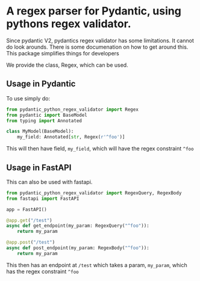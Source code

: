 # A regex parser for Pydantic, using pythons regex validator.

Since pydantic V2, pydantics regex validator has some limitations. It cannot do look arounds.
There is some documenation on how to get around this. This package simplifies things for developers

We provide the class, Regex, which can be used.

## Usage in Pydantic

To use simply do:

 
```python
from pydantic_python_regex_validator import Regex
from pydantic import BaseModel
from typing import Annotated

class MyModel(BaseModel):
    my_field: Annotated[str, Regex(r'^foo')]
```

This will then have field, `my_field`, which will have the regex constraint `^foo`

## Usage in FastAPI

This can also be used with fastapi.
```python
from pydantic_python_regex_validator import RegexQuery, RegexBody
from fastapi import FastAPI

app = FastAPI()

@app.get("/test")
async def get_endpoint(my_param: RegexQuery("^foo")):
    return my_param

@app.post("/test")
async def post_endpoint(my_param: RegexBody("^foo")):
    return my_param
```

This then has an endpoint at `/test` which takes a param, `my_param`, which has the regex constraint `^foo`